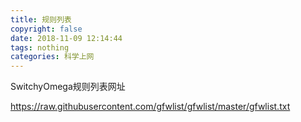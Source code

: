 ```yaml
---
title: 规则列表
copyright: false
date: 2018-11-09 12:14:44
tags: nothing
categories: 科学上网
---
```


SwitchyOmega规则列表网址

https://raw.githubusercontent.com/gfwlist/gfwlist/master/gfwlist.txt